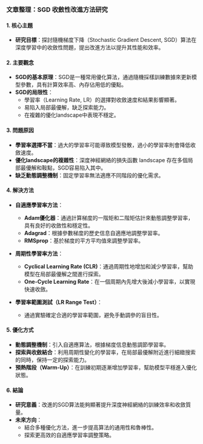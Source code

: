 ### 文章整理：SGD 收斂性改進方法研究

#### 1. 核心主題
- **研究目標**：探討隨機梯度下降（Stochastic Gradient Descent, SGD）算法在深度學習中的收斂性問題，提出改進方法以提升其性能和效率。

#### 2. 主要觀念
- **SGD的基本原理**：SGD是一種常用優化算法，通過隨機採樣訓練數據來更新模型參數，具有計算效率高、內存佔用低的優點。
- **SGD的局限性**：
  - 學習率（Learning Rate, LR）的選擇對收斂速度和結果影響顯著。
  - 易陷入局部最優解，缺乏探索能力。
  - 在複雜的優化landscape中表現不穩定。

#### 3. 問題原因
- **學習率選擇不當**：過大的學習率可能導致模型發散，過小的學習率則會降低收斂速度。
- **優化landscape的複雜性**：深度神經網絡的損失函數 landscape 存在多個局部最優解和鞍點，SGD容易陷入其中。
- **缺乏動態調整機制**：固定學習率無法適應不同階段的優化需求。

#### 4. 解決方法
- **自適應學習率方法**：
  - **Adam優化器**：通過計算梯度的一階矩和二階矩估計來動態調整學習率，具有良好的收斂性和穩定性。
  - **Adagrad**：根據參數梯度的歷史信息自適應地調整學習率。
  - **RMSprop**：基於梯度的平方平均值來調整學習率。

- **周期性學習率方法**：
  - **Cyclical Learning Rate (CLR)**：通過周期性地增加和減少學習率，幫助模型在局部最優解之間進行探索。
  - **One-Cycle Learning Rate**：在一個周期內先增大後減小學習率，以實現快速收斂。

- **學習率範圍測試（LR Range Test）**：
  - 通過實驗確定合適的學習率範圍，避免手動調參的盲目性。

#### 5. 優化方式
- **動態調整機制**：引入自適應算法，根據梯度信息動態調節學習率。
- **探索與收斂結合**：利用周期性變化的學習率，在局部最優解附近進行細緻搜索的同時，保持一定的探索能力。
- **預熱階段（Warm-Up）**：在訓練初期逐漸增加學習率，幫助模型平穩進入優化狀態。

#### 6. 結論
- **研究意義**：改進的SGD算法能夠顯著提升深度神經網絡的訓練效率和收斂質量。
- **未來方向**：
  - 結合多種優化方法，進一步提高算法的通用性和魯棒性。
  - 探索更高效的自適應學習率調整策略。